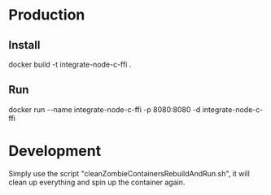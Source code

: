 # Production

## Install

docker build -t integrate-node-c-ffi .

## Run

docker run --name integrate-node-c-ffi -p 8080:8080 -d integrate-node-c-ffi

# Development

Simply use the script "cleanZombieContainersRebuildAndRun.sh", it will clean up everything and spin up the container again.

